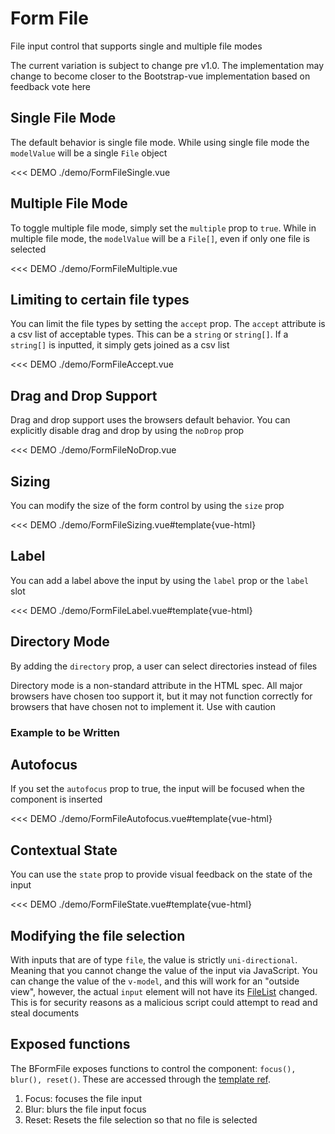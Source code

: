 # Form File

<PageHeader>

File input control that supports single and multiple file modes

</PageHeader>

<BAlert :model-value="true" variant="danger">
The current variation is subject to change pre v1.0. The implementation may change to become closer to the Bootstrap-vue implementation based on feedback <BLink target="_blank" href="https://github.com/bootstrap-vue-next/bootstrap-vue-next/discussions/1213" rel="noopener">vote here</BLink>
</BAlert>

## Single File Mode

The default behavior is single file mode. While using single file mode the `modelValue` will be a single `File` object

<<< DEMO ./demo/FormFileSingle.vue

## Multiple File Mode

To toggle multiple file mode, simply set the `multiple` prop to `true`. While in multiple file mode, the `modelValue` will be a `File[]`, even if only one file is selected

<<< DEMO ./demo/FormFileMultiple.vue

## Limiting to certain file types

You can limit the file types by setting the `accept` prop. The `accept` attribute is a csv list of acceptable types. This can be a `string` or `string[]`. If a `string[]` is inputted, it simply gets joined as a csv list

<<< DEMO ./demo/FormFileAccept.vue

## Drag and Drop Support

Drag and drop support uses the browsers default behavior. You can explicitly disable drag and drop by using the `noDrop` prop

<<< DEMO ./demo/FormFileNoDrop.vue

## Sizing

You can modify the size of the form control by using the `size` prop

<<< DEMO ./demo/FormFileSizing.vue#template{vue-html}

## Label

You can add a label above the input by using the `label` prop or the `label` slot

<<< DEMO ./demo/FormFileLabel.vue#template{vue-html}

## Directory Mode

By adding the `directory` prop, a user can select directories instead of files

<BAlert variant="danger" :model-value="true">
  Directory mode is a non-standard attribute in the HTML spec. All major browsers have chosen too support it, but it may not function correctly for browsers that have chosen not to implement it. Use with caution
</BAlert>

### Example to be Written

## Autofocus

If you set the `autofocus` prop to true, the input will be focused when the component is inserted

<<< DEMO ./demo/FormFileAutofocus.vue#template{vue-html}

## Contextual State

You can use the `state` prop to provide visual feedback on the state of the input

<<< DEMO ./demo/FormFileState.vue#template{vue-html}

## Modifying the file selection

With inputs that are of type `file`, the value is strictly `uni-directional`. Meaning that you cannot change the value of the input via JavaScript. You can change the value of the `v-model`, and this will work for an "outside view", however, the actual `input` element will not have its [FileList](https://developer.mozilla.org/en-US/docs/Web/API/FileList) changed. This is for security reasons as a malicious script could attempt to read and steal documents

## Exposed functions

The BFormFile exposes functions to control the component: `focus(), blur(), reset()`. These are accessed through the [template ref](https://vuejs.org/guide/essentials/template-refs.html#template-refs).

1. Focus: focuses the file input
2. Blur: blurs the file input focus
3. Reset: Resets the file selection so that no file is selected

<ComponentReference :data="data" />

<script setup lang="ts">
import {data} from '../../data/components/formFile.data'
</script>
